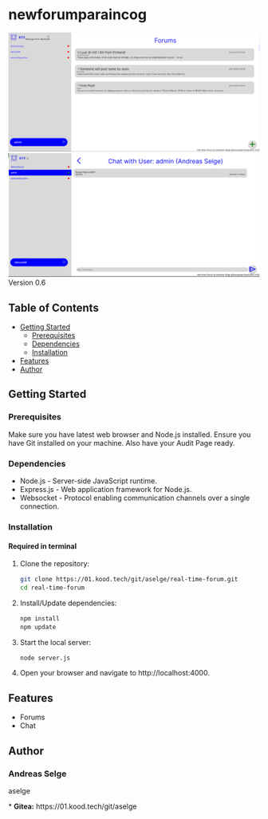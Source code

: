 # newforumparaincog

![forums page](./promo/ss_rtf_fms_1.png)
![private page](./promo/ss_rtf_pms_1.png)
Version 0.6

## Table of Contents
- [Getting Started](#getting-started)
  - [Prerequisites](#prerequisites)
  - [Dependencies](#dependencies)
  - [Installation](#installation)
- [Features](#features)
- [Author](#author)

## Getting Started

### Prerequisites
Make sure you have latest web browser and Node.js installed. Ensure you have Git installed on your machine. Also have your Audit Page ready.

### Dependencies
* Node.js - Server-side JavaScript runtime.
* Express.js - Web application framework for Node.js.
* Websocket - Protocol enabling communication channels over a single connection.

### Installation

#### Required in terminal

1. Clone the repository:
   ```bash
   git clone https://01.kood.tech/git/aselge/real-time-forum.git
   cd real-time-forum
2. Install/Update dependencies:
    ```bash
    npm install
    npm update

3. Start the local server:
    ```bash
    node server.js
4. Open your browser and navigate to http://localhost:4000.

## Features
* Forums
* Chat

## Author

### Andreas Selge

<p>aselge</p>
* <b>Gitea:</b> https://01.kood.tech/git/aselge